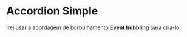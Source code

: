 # Accordion Simple

Irei usar a abordagem de borbulhamento **[Event bubbling](https://developer.mozilla.org/en-US/docs/Web/API/Event/bubbles)** para cria-lo.